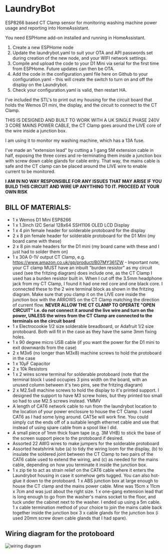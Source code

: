 # LaundryBot
ESP8266 based CT Clamp sensor for monitoring washing machine power usage and reporting into HomeAssistant. 

You need ESPHome add-on installed and running in HomeAssistant. 

1. Create a new ESPHome node
1. Update the laundrybot.yaml to suit your OTA and API passwords set during creation of the new node, and your WIFI network settings.
1. Compile and upload the code to your D1 Mini via serial for the first time from ESPHome. Future updates can then be OTA.
1. Add the code in the configuration.yaml file here on Github to your configuration.yaml - this will create the switch to turn on and off the display on the Laundrybot.
1. Check your configuration.yaml is valid, then restart HA.

I've included the STL's to print out my housing for the circuit board that holds the Wemos D1 mini, the display, and the circuit to connect to the CT Clamp.

THIS IS DESIGNED AND BUILT TO WORK WITH A UK SINGLE PHASE 240V 3 CORE MAINS POWER CABLE, the CT Clamp goes around the LIVE core of the wire inside a junction box.

I am using it to monitor my washing machine, which has a 13A fuse. 

I've made an "extension lead" by cutting a 1 gang 5M extension cable in half, exposing the three cores and re-terminating them inside a junction box with screw down cable glands for cable entry. That way, the mains cable is safe and the CT clamp can be placed around the LIVE wire to enable current to be monitored.

**I AM IN NO WAY RESPONSIBLE FOR ANY ISSUES THAT MAY ARISE IF YOU BUILD THIS CIRCUIT AND WIRE UP ANYTHING TO IT. PROCEED AT YOUR OWN RISK**

## BILL OF MATERIALS:
* 1 x Wemos D1 Mini ESP8266 
* 1 x 1.3inch I2C Serial 128x64 SSH1106 OLED LCD Display  
* 1 x 4 pin female header for solderable protoboard for the display
* 2 x 8 pin female header for solderable protoboard for the D1 Mini (my board came with these)
* 2 x 8 pin male headers for the D1 mini (my board came with these and I just had to solder them on)
* 1 x 30A 0-1V output CT Clamp, e.g. https://www.amazon.co.uk/gp/product/B07MY361ZW - Important note, your CT clamp MUST have an inbuilt "burden resistor" as my circuit used (see the fritzing diagram) does include one, as the CT Clamp I used has a burden resistor built in. When I cut off the 3.5mm headphone jack from my CT Clamp, I found it had one red core and one black core. I connected these to the 2 wire terminal block as shown in the fritzing diagram. Make sure that you clamp it on the LIVE core inside the junction box with the ARROWS on the CT Clamp matching the direction of current flow. **NEVER ALLOW THE CT CLAMP TO OPERATE "OPEN CIRCUIT" i.e. do not connect it around the live wire and turn on the power, UNLESS the wires from the CT Clamp are connected to the terminals on the circuit board**
* 1 x Electrocookie 1/2 size solderable breadboard, or Adafruit 1/2 size protoboard. Both will fit in the case as they have the same 3mm fixing holes.
* 1 x 90 degree micro USB cable (if you want the power for the D1 mini to exit downwards from the case)
* 2 x M3x6 (no longer than M3x8) machine screws to hold the protoboard in the case
* 1 x 10µF Capacitor
* 2 x 10k Resistors
* 1 x 2 wires screw terminal for solderable protoboard (note that the terminal block I used occupies 3 pins width on the board, with an unused column between it's two pins, see the fritzing diagram)
* 2 x M2.5x8 machine screws to hold the display to it's printed support. I designed the support to have M3 screw holes, but they printed too small so had to use M2.5 screws instead. YMMV
* A length of CAT6 network cable to run from the laundrybot location to the location of your power enclosure to house the CT Clamp. I used CAT6 as I had some lying around. CAT5e will work fine.  You could simply cut the ends off of a suitable length ethernet cable and use that instead of using spare cable from a spool like I did. 
* A small piece of 1mm thick foam tape (e.g. 3M VHB) to stick the base of the screen support piece to the protoboard if desired.
* Assorted 22 AWG wires to make jumpers for the solderable protoboard
* Assorted heatshrink tube (a) to tidy the wiring loom for the display, (b) to insulate the soldered joint between the CT Clamp to two pairs of the CAT6 cable used to extend the wiring, and (c) as needed for the mains cable, depending on how you terminate it inside the junction box.
* 1 x zip tie to act as strain relief on the CAT6 cable where it enters the Laundrybot housing in case it somehow gets tugged. You can also hot-glue it down to the protoboard. 
1 x ABS junction box at large enough to house the CT clamp and the mains power cable. Mine was 15cm x 11cm x 7cm and was just about the right size.
1 x one-gang extension lead that is long enough to go from the washer's mains socket to the floor, and tuck under the cabinet next to the washer. I ended up using a 5m cable.
1 x cable termination method of your choice to join the mains cable back together inside the junction box
3 x cable glands for the junction box (i used 20mm screw down cable glands that I had spare).

## Wiring diagram for the protoboard
![wiring diagram](https://github.com/tallnhairydave/LaundryBot/blob/main/fritzing_diagram.png)


